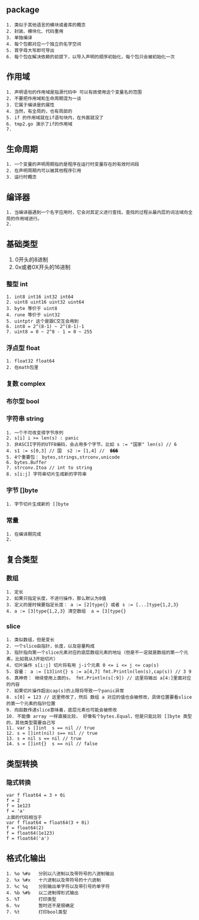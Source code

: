 ## package
``` 
1. 类似于其他语言的模块或者库的概念
2. 封装、模块化、代码重用
3. 单独编译
4. 每个包都对应一个独立的名字空间
5. 首字母大写即可导出
6. 每个包在解决依赖的前提下，以导入声明的顺序初始化，每个包只会被初始化一次
```

## 作用域
``` 
1. 声明语句的作用域是指源代码中 可以有效使用这个变量名的范围
2. 不要把作用域和生命周期混为一谈
3. 它属于编译是的属性
4. 当然，有全局的，也有局部的
5. if 的作用域就在if语句块内，在外面就没了
6. tmp2.go 演示了if的作用域
7. 
```

## 生命周期
``` 
1. 一个变量的声明周期指的是程序在运行时变量存在的有效时间段
2. 在声明周期内可以被其他程序引用
3. 运行时概念

```

## 编译器
``` 
1. 当编译器遇到一个名字应用时，它会对其定义进行查找，查找的过程从最内层的词法域向全局的作用域进行。
2. 
```

## 基础类型
1. 0开头的8进制
2. 0x或者0X开头的16进制
### 整型 int
```
1. int8 int16 int32 int64
2. uint8 uint16 uint32 uint64
3. byte 等价于 uint8 
4. rune 等价于 uint32
5. uintptr 这个是跟C交互会用到
6. int8 = 2^(8-1) ~ 2^(8-1)-1 
7. uint8 = 0 ~ 2^8 - 1 = 0 ~ 255
```

### 浮点型 float
``` 
1. float32 float64
2. 在math包里
```

### 复数 complex

### 布尔型 bool

### 字符串 string
``` 
1. 一个不可改变得字节序列
2. s[i] i >= len(s) : panic
3. 非ASCII字符的UTF8编码，会占用多个字节，比如 s := "国家" len(s) // 6
4. s1 := s[0,3] // 国  s2 := [1,4] //  ���
5. 4个重要包： bytes,strings,strconv,unicode
6. bytes.Buffer
7. strconv.Itoa // int to string
8. s[i:j] 字符串切片生成新的字符串
```
### 字节 []byte
``` 
1. 字节切片生成新的 []byte
```

### 常量
``` 
1. 在编译期完成
2. 
```

## 复合类型
### 数组
``` 
1. 定长
2. 如果只指定长度，不进行操作，那么默认为0值
3. 定义的是时候要指定长度： a := [2]type{} 或者 s := [...]type{1,2,3}
4. a := [3]type{1,2,3} 清空数组  a = [3]type{}
```

### slice
``` 
1. 类似数组，但是变长
2. 一个slice由指针，长度，以及容量构成
3. 指针指向第一个slice元素对应的底层数组元素的地址（但是不一定就是数组的第一个元素，比如我从3开始切片）
4. 切片操作 s[i:j] 切片将有用 j-i个元素 0 <= i <= j <= cap(s)
5. 容量： a := [13]int{} s := a[4,7] fmt.Println(len(s),cap(s)) // 3 9
6. 真神奇： 继续使用上面的s， fmt.Println(s[:9]) // 这里将输出 a[4:]里面对应的内容
7. 如果切片操作超出cap(s)的上限将导致一个panic异常
8. s[0] = 123 // 这里修改了，然后 数组 a 对应的值也会被修改，具体位置要看slice的第一个元素的指针位置
9. 向函数传递slice意味着，底层元素也可能会被修改
10. 不能像 array 一样直接比较， 好像有个bytes.Equal，但是只能比较 []byte 类型的，其他类型需要自己写
11. var s []int  s == nil // true 
12. s = []int(nil) s== nil // true
13. s = nil s == nil // true 
14. s = []int{}  s == nil // false
```

## 类型转换
### 隐式转换
```
var f float64 = 3 + 0i
f = 2
f = 1e123
f = 'a'
上面的代码相当于
var f float64 = float64(3 + 0i)
f = float64(2)
f = float64(1e123)
f = float64('a')
```

## 格式化输出
```
1. %o %#o   分别以八进制以及带符号的八进制输出
2. %x %#x   十六进制以及带符号的十六进制
3. %c %q    分别输出单字符以及带引号的单字符
4. %b %#b   以二进制得形式输出
5. %T       打印类型
6. %v       暂时还不是很确定
7. %t       打印bool类型
```